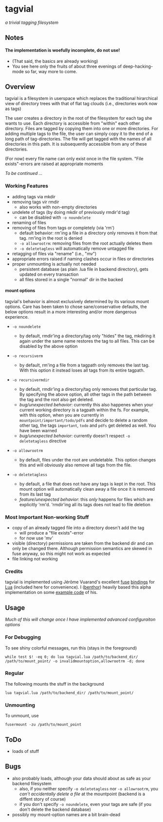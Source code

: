 # tagvial #
*a trivial tagging filesystem*

## Notes ##

#### The implementation is woefully incomplete, do not use! ####
- (That said, the basics are already working)
- You see here only the fruits of about three evenings of deep-hacking-mode so far, way more to come.

## Overview ##

tagvial is a filesystem in userspace which replaces the traditional hirarchical view of directory trees with that of flat tag clouds (i.e., directories work now as tags)

The user creates a directory in the root of the filesystem for each tag she wants to use. Each directory is accessible from "within" each other directory. Files are tagged by copying them into one or more directories. For adding multiple tags to the file, the user can simply copy it to the end of a long path of tag-directories. The file will get tagged with the names of all directories in this path. It is subsequently accessible from any of these directories.

(For now) every file name can only exist once in the file system. "File exists"-errors are raised at appropriate moments

*To be continued ...*

### Working Features ###

- adding tags via mkdir
- removing tags vir rmdir
    - also works with non-empty directories
- undelete of tags (by doing mkdir of previously rmdir'd tag)
    - can be disabled with `-o noundelete`
- renaming of files
- removing of files from tags or completely (via 'rm')
    - default behavior: rm'ing a file in a directory only removes it from that tag. rm'ing in the root is denied
    - `-o allowrootrm`: removing files from the root actually deletes them
    - `-o deletetagless` will automatically remove untagged file
- retagging of files via "rename" (i.e., "mv")
- appropriate errors raised if naming clashes occur in files or directories
- proper unmounting is actually not needed
    - persistent database (as plain .lua file in backend directory), gets updated on every transaction
    - all files stored in a single "normal" dir in the backed

#### mount options ####

tagvial's behavior is almost exclusively determined by its various mount options. Care has been taken to chose sane/conservative defaults, the below options result in a more interesting and/or more dangerous experience.

- `-o noundelete`
    - by default, rmdir'ing a directory/tag only "hides" the tag, mkdiring it again under the same name restores the tag to all files. This can be disabled by the above option

- `-o recursiverm`
    - by default, rm'ing a file from a tagpath only removes the last tag. With this option it instead loses all tags from its entire tagpath.

- `-o recursivermdir`
    - by default, rmdir'ing a directory/tag only removes that particular tag. By specifying the above option, all other tags in the path between the tag and the root also get deleted.
    - *bug/unexpected behavior*: currently this also happenes when your current working directory is a tagpath within the fs. For example, with this option, when you are currently in `mountpoint/important/todo/pdfs` and decide to delete a random other tag, the tags `important`, `todo` and `pdfs` get deleted as well. You have been warned
    - *bug/unexpected behavior*: currently doesn't respect `-o deletetagless` directive

- `-o allowrootrm`
    - by default, files under the root are undeletable. This option changes this and will obviously also remove all tags from the file.

- `-o deletetagless`
    - by default, a file that does not have any tags is kept in the root. This mount option will automatically clean away a file once it is removed from its last tag
    - *feature/unexpected behavior*: this _only_ happens for files which are explicitly 'rm'd. 'rmdir'ing all its tags does not lead to file deletion

### Most Important Non-working Stuff ###

- copy of an already tagged file into a directory doesn't add the tag
    - will produce a "file exists"-error
    - for now use 'mv'
- visible (directory) permissions are taken from the backend dir and can only be changed there. Although permission semantics are skewed in fuse anyway, so this might not work as expected
- file linking not working

### Credits ###

tagvial is implemented using Jérôme Vuarand's excellent [fuse](http://fuse.sourceforge.net/) [bindings](http://luse.luaforge.net/) for [Lua](http://lua.org) (included here for convenience). I ([benthor](https://github.org/benthor)) heavily based this alpha implementation on some [example code](http://luse.luaforge.net/fwfs.lua) of his.

## Usage ##
*Much of this will change once I have implemented advanced configuraiton options*

### For Debugging ###

To see shiny colorful messages, run this (stays in the foreground)

    while test $! -eq 0; do lua tagvial.lua /path/to/backend_dir/ /path/to/mount_point/ -o invalidmountoption,allowrootrm -d; done

### Regular ###

The following mounts the stuff in the background

    lua tagvial.lua /path/to/backend_dir/ /path/to/mount_point/

### Unmounting ###

To unmount, use

    fusermount -zu /path/to/mount_point

## ToDo ##
- loads of stuff

## Bugs ##
- also probably loads, although your data should about as safe as your backend filesystem
    - also, if you neither specify `-o deletetagless` nor `-o allowrootrm`, you _can't accidentally delete a file_ at the mountpoint (backend is a diffent story of course)
    - if you don't specify `-o noundelete`, even your tags are safe (if you don't delete the backend database)
- possibly my mount-option names are a bit brain-dead
